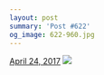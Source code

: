 ```yaml
---
layout: post
summary: 'Post #622'
og_image: 622-960.jpg
---
```


<p>
  <time><a href="/622">April 24, 2017</a></time>
  <a href="/622"><img src="{{ site.assets_url }}/622-480.jpg" srcset="{{ site.assets_url }}/622-240.jpg 240w, {{ site.assets_url }}/622-480.jpg 480w, {{ site.assets_url }}/622-720.jpg 720w, {{ site.assets_url }}/622-960.jpg 960w" sizes="(min-width: 700px) 50vw, calc(100vw - 2rem)" /></a>
</p>
